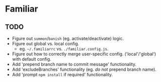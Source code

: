 # Familiar

## TODO
- Figure out `summon`/`banish` (eg. activate/deactivate) logic.
- Figure out global vs. local config.
    - eg. `~/.familiarrc` vs. `./familiar.config.js`.
- Figure out how to correctly merge user-specific config. ('local'/'global') with default config.
- Add 'prepend branch name to commit message' functionality.
- Add 'excludeBranches' functionality (eg. *do not* prepend branch name).
- Add 'prompt `npm install` if required' functionality.

